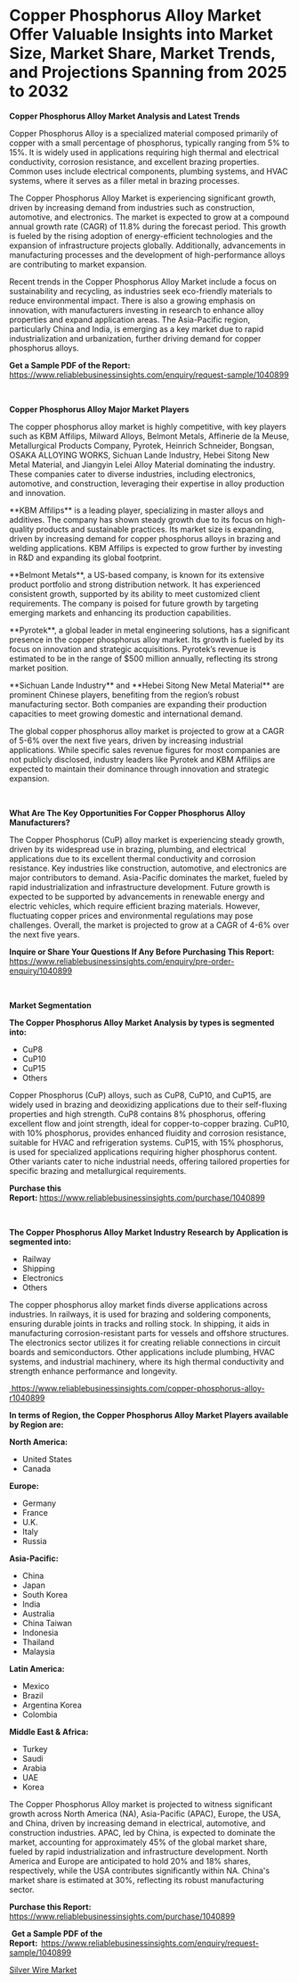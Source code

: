 <p><h1>Copper Phosphorus Alloy Market Offer Valuable Insights into Market Size, Market Share, Market Trends, and Projections Spanning from 2025 to 2032</h1></p><p><strong>Copper Phosphorus Alloy Market Analysis and Latest Trends</strong></p>
<p><p>Copper Phosphorus Alloy is a specialized material composed primarily of copper with a small percentage of phosphorus, typically ranging from 5% to 15%. It is widely used in applications requiring high thermal and electrical conductivity, corrosion resistance, and excellent brazing properties. Common uses include electrical components, plumbing systems, and HVAC systems, where it serves as a filler metal in brazing processes.</p><p>The Copper Phosphorus Alloy Market is experiencing significant growth, driven by increasing demand from industries such as construction, automotive, and electronics. The market is expected to grow at a compound annual growth rate (CAGR) of 11.8% during the forecast period. This growth is fueled by the rising adoption of energy-efficient technologies and the expansion of infrastructure projects globally. Additionally, advancements in manufacturing processes and the development of high-performance alloys are contributing to market expansion.</p><p>Recent trends in the Copper Phosphorus Alloy Market include a focus on sustainability and recycling, as industries seek eco-friendly materials to reduce environmental impact. There is also a growing emphasis on innovation, with manufacturers investing in research to enhance alloy properties and expand application areas. The Asia-Pacific region, particularly China and India, is emerging as a key market due to rapid industrialization and urbanization, further driving demand for copper phosphorus alloys.</p></p>
<p><strong>Get a Sample PDF of the Report:&nbsp;</strong> <a href="https://www.reliablebusinessinsights.com/enquiry/request-sample/1040899?utm_campaign=2205&utm_medium=2&utm_source=Github&utm_content=ia&utm_term=26012025&utm_id=copper-phosphorus-alloy">https://www.reliablebusinessinsights.com/enquiry/request-sample/1040899</a></p>
<p>&nbsp;</p>
<p><strong>Copper Phosphorus Alloy Major Market Players</strong></p>
<p><p>The copper phosphorus alloy market is highly competitive, with key players such as KBM Affilips, Milward Alloys, Belmont Metals, Affinerie de la Meuse, Metallurgical Products Company, Pyrotek, Heinrich Schneider, Bongsan, OSAKA ALLOYING WORKS, Sichuan Lande Industry, Hebei Sitong New Metal Material, and Jiangyin Lelei Alloy Material dominating the industry. These companies cater to diverse industries, including electronics, automotive, and construction, leveraging their expertise in alloy production and innovation.</p><p>**KBM Affilips** is a leading player, specializing in master alloys and additives. The company has shown steady growth due to its focus on high-quality products and sustainable practices. Its market size is expanding, driven by increasing demand for copper phosphorus alloys in brazing and welding applications. KBM Affilips is expected to grow further by investing in R&D and expanding its global footprint.</p><p>**Belmont Metals**, a US-based company, is known for its extensive product portfolio and strong distribution network. It has experienced consistent growth, supported by its ability to meet customized client requirements. The company is poised for future growth by targeting emerging markets and enhancing its production capabilities.</p><p>**Pyrotek**, a global leader in metal engineering solutions, has a significant presence in the copper phosphorus alloy market. Its growth is fueled by its focus on innovation and strategic acquisitions. Pyrotek’s revenue is estimated to be in the range of $500 million annually, reflecting its strong market position.</p><p>**Sichuan Lande Industry** and **Hebei Sitong New Metal Material** are prominent Chinese players, benefiting from the region’s robust manufacturing sector. Both companies are expanding their production capacities to meet growing domestic and international demand.</p><p>The global copper phosphorus alloy market is projected to grow at a CAGR of 5-6% over the next five years, driven by increasing industrial applications. While specific sales revenue figures for most companies are not publicly disclosed, industry leaders like Pyrotek and KBM Affilips are expected to maintain their dominance through innovation and strategic expansion.</p></p>
<p>&nbsp;</p>
<p><strong>What Are The Key Opportunities For Copper Phosphorus Alloy Manufacturers?</strong></p>
<p><p>The Copper Phosphorus (CuP) alloy market is experiencing steady growth, driven by its widespread use in brazing, plumbing, and electrical applications due to its excellent thermal conductivity and corrosion resistance. Key industries like construction, automotive, and electronics are major contributors to demand. Asia-Pacific dominates the market, fueled by rapid industrialization and infrastructure development. Future growth is expected to be supported by advancements in renewable energy and electric vehicles, which require efficient brazing materials. However, fluctuating copper prices and environmental regulations may pose challenges. Overall, the market is projected to grow at a CAGR of 4-6% over the next five years.</p></p>
<p><strong>Inquire or Share Your Questions If Any Before Purchasing This Report:</strong> <a href="https://www.reliablebusinessinsights.com/enquiry/pre-order-enquiry/1040899?utm_campaign=2205&utm_medium=2&utm_source=Github&utm_content=ia&utm_term=26012025&utm_id=copper-phosphorus-alloy">https://www.reliablebusinessinsights.com/enquiry/pre-order-enquiry/1040899</a></p>
<p>&nbsp;</p>
<p><strong>Market Segmentation</strong></p>
<p><strong>The Copper Phosphorus Alloy Market Analysis by types is segmented into:</strong></p>
<p><ul><li>CuP8</li><li>CuP10</li><li>CuP15</li><li>Others</li></ul></p>
<p><p>Copper Phosphorus (CuP) alloys, such as CuP8, CuP10, and CuP15, are widely used in brazing and deoxidizing applications due to their self-fluxing properties and high strength. CuP8 contains 8% phosphorus, offering excellent flow and joint strength, ideal for copper-to-copper brazing. CuP10, with 10% phosphorus, provides enhanced fluidity and corrosion resistance, suitable for HVAC and refrigeration systems. CuP15, with 15% phosphorus, is used for specialized applications requiring higher phosphorus content. Other variants cater to niche industrial needs, offering tailored properties for specific brazing and metallurgical requirements.</p></p>
<p><strong>Purchase this Report:&nbsp;</strong><a href="https://www.reliablebusinessinsights.com/purchase/1040899?utm_campaign=2205&utm_medium=2&utm_source=Github&utm_content=ia&utm_term=26012025&utm_id=copper-phosphorus-alloy">https://www.reliablebusinessinsights.com/purchase/1040899</a></p>
<p>&nbsp;</p>
<p><strong>The Copper Phosphorus Alloy Market Industry Research by Application is segmented into:</strong></p>
<p><ul><li>Railway</li><li>Shipping</li><li>Electronics</li><li>Others</li></ul></p>
<p><p>The copper phosphorus alloy market finds diverse applications across industries. In railways, it is used for brazing and soldering components, ensuring durable joints in tracks and rolling stock. In shipping, it aids in manufacturing corrosion-resistant parts for vessels and offshore structures. The electronics sector utilizes it for creating reliable connections in circuit boards and semiconductors. Other applications include plumbing, HVAC systems, and industrial machinery, where its high thermal conductivity and strength enhance performance and longevity.</p></p>
<p><a href="https://www.reliablebusinessinsights.com/copper-phosphorus-alloy-r1040899?utm_campaign=2205&utm_medium=2&utm_source=Github&utm_content=ia&utm_term=26012025&utm_id=copper-phosphorus-alloy">&nbsp;https://www.reliablebusinessinsights.com/copper-phosphorus-alloy-r1040899</a></p>
<p><strong>In terms of Region, the Copper Phosphorus Alloy Market Players available by Region are:</strong></p>
<p>
    <p> <strong> North America: </strong>
        <ul>
            <li>United States</li>
            <li>Canada</li>
        </ul>
        </p> 
    <p> <strong> Europe: </strong>
        <ul>
            <li>Germany</li>
            <li>France</li>
            <li>U.K.</li>
            <li>Italy</li>
            <li>Russia</li>
        </ul>
        </p> 
    <p> <strong> Asia-Pacific: </strong>
        <ul>
            <li>China</li>
            <li>Japan</li>
            <li>South Korea</li>
            <li>India</li>
            <li>Australia</li>
            <li>China Taiwan</li>
            <li>Indonesia</li>
            <li>Thailand</li>
            <li>Malaysia</li>
        </ul>
        </p> 
    <p> <strong> Latin America: </strong>
        <ul>
            <li>Mexico</li>
            <li>Brazil</li>
            <li>Argentina Korea</li>
            <li>Colombia</li>
        </ul>
        </p> 
    <p> <strong> Middle East & Africa: </strong>
        <ul>
            <li>Turkey</li>
            <li>Saudi</li>
            <li>Arabia</li>
            <li>UAE</li>
            <li>Korea</li>
        </ul>
    </p>
    </p>
<p><p>The Copper Phosphorus Alloy market is projected to witness significant growth across North America (NA), Asia-Pacific (APAC), Europe, the USA, and China, driven by increasing demand in electrical, automotive, and construction industries. APAC, led by China, is expected to dominate the market, accounting for approximately 45% of the global market share, fueled by rapid industrialization and infrastructure development. North America and Europe are anticipated to hold 20% and 18% shares, respectively, while the USA contributes significantly within NA. China's market share is estimated at 30%, reflecting its robust manufacturing sector.</p></p>
<p><strong>Purchase this Report: </strong><a href="https://www.reliablebusinessinsights.com/purchase/1040899?utm_campaign=2205&utm_medium=2&utm_source=Github&utm_content=ia&utm_term=26012025&utm_id=copper-phosphorus-alloy">https://www.reliablebusinessinsights.com/purchase/1040899</a></p>
<p>&nbsp;<strong>Get a Sample PDF of the Report:&nbsp;&nbsp;</strong><a href="https://www.reliablebusinessinsights.com/enquiry/request-sample/1040899?utm_campaign=2205&utm_medium=2&utm_source=Github&utm_content=ia&utm_term=26012025&utm_id=copper-phosphorus-alloy">https://www.reliablebusinessinsights.com/enquiry/request-sample/1040899</a></p>
<p><strong></strong></p>
<p><p><a href="https://github.com/lashaunm5st/Market-Research-Report-List-1/blob/main/silver-wire-market.md?utm_campaign=2205&utm_medium=2&utm_source=Github&utm_content=ia&utm_term=26012025&utm_id=copper-phosphorus-alloy">Silver Wire Market</a></p></p>